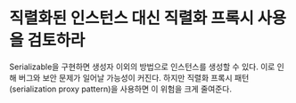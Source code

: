 # 직렬화된 인스턴스 대신 직렬화 프록시 사용을 검토하라
Serializable을 구현하면 생성자 이외의 방법으로 인스턴스를 생성할 수 있다. 
이로 인해 버그와 보안 문제가 일어날 가능성이 커진다. 
하지만 직렬화 프록시 패턴(serialization proxy pattern)을 사용하면 이 위험을 크게 줄여준다.